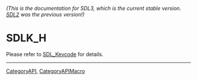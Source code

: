 ###### (This is the documentation for SDL3, which is the current stable version. [SDL2](https://wiki.libsdl.org/SDL2/) was the previous version!)
# SDLK_H

Please refer to [SDL_Keycode](SDL_Keycode) for details.

----
[CategoryAPI](CategoryAPI), [CategoryAPIMacro](CategoryAPIMacro)

